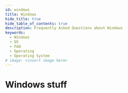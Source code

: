 ```yaml
---
id: windows
title: Windows
hide_title: true
hide_table_of_contents: true
description: Frequently Asked Questions about Windows
keywords:
  - Windows
  - OS
  - FAQ
  - Operating
  - Operating System
# image: <insert image here>
---
```


# Windows stuff
